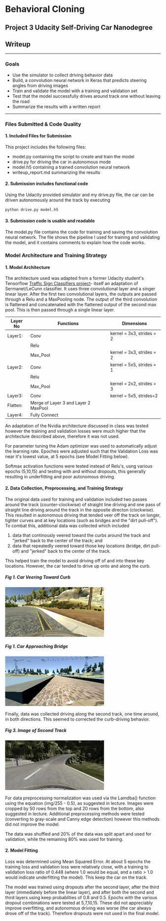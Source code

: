 # **Behavioral Cloning**
## **Project 3 Udacity Self-Driving Car Nanodegree** 

## Writeup
---

### Goals 
* Use the simulator to collect driving behavior data
* Build, a convolution neural network in Keras that predicts steering angles from driving images
* Train and validate the model with a training and validation set
* Test that the model successfully drives around track one without leaving the road
* Summarize the results with a written report

---
### Files Submitted & Code Quality

#### 1. Included Files for Submission

This project includes the following files:
* model.py containing the script to create and train the model
* drive.py for driving the car in autonomous mode
* model.h5 containing a trained convolution neural network 
* writeup_report.md summarizing the results

#### 2. Submission includes functional code
Using the Udacity provided simulator and my drive.py file, the car can be driven autonomously around the track by executing 
```sh
python drive.py model.h5
```

#### 3. Submission code is usable and readable

The model.py file contains the code for training and saving the convolution neural network. The file shows the pipeline I used for training and validating the model, and it contains comments to explain how the code works.

### Model Architecture and Training Strategy

#### 1. Model Architecture 

The architecture used was adapted from a former Udacity student's Tensorflow [Traffic Sign Classifiers project](https://github.com/jeremy-shannon/CarND-Traffic-Sign-Classifier-Project/blob/master/Traffic_Sign_Classifier.ipynb)- itself an adaptation of Sermanet/LeCunn classifier. It uses three convolutional layer and a singer linear layer. After the first two convolutional layers, the outputs are passed through a Relu and a MaxPooling node. The output of the third convolution is flattened and concatenated with the flattened output of the second max pool. This is then passed through a single linear layer. 



| Layer No  | Functions     |Dimensions                                   |
|-----------|---------------|---------------------------------------------|
|Layer1:    |Conv           |kernel = 3x3, strides = 2 |
|           |Relu      |                                             |
|           |Max_Pool       |kernel = 3x3, strides = 2                  |
|Layer2:    |Conv           |kernel = 5x5, strides = 1 |
|           |Relu        |                                             |  
|           |Max_Pool       |kernel = 2x2, strides = 3 |
|Layer3:  |Conv           |kernel = 5x5, strides=2   |
|Flatten:    |Merge of Layer 3 and Layer 2 MaxPool |                    |    
|Layer4:    |Fully Connect  |

An adaptation of the Nvidia architecture discussed in class was tested however the training and validation losses were much higher that the architecture described above, therefore it was not used. 

For parameter tuning the Adam optimizer was used to automatically adjust the learning rate. Epoches were adjusted such that the Validation Loss was near it's lowest value, at 5 epochs (see Model Fitting below). 

Softmax activation functions were tested instead of Relu's, usng various epochs (5,10,15) and testing with and without dropouts, this generally resulting in underfitting and poor autonomous driving. 

#### 2. Data Collection, Preprocessing, and Training Strategy

The original data used for training and validation included two passes around the track (counter-clockwise) of straight line driving and one pass of straight line driving around the track in the opposite directon (clockwise). This resulted in autonomous driving that tended veer off the track on longer, tighter curves and at key locations (such as bridges and the "dirt pull-off"). To combat this, additional data was collected which included

  1) data that continously veered toward the curbs around the track and "jerked" back to the center of the track; and  
  2) data that repeatedly veered toward those key locations (bridge, dirt pull-off) and "jerked" back to the center of the track. 
  
This helped train the model to avoid driving off of and into these key locations. However, the car tended to drive up onto and along the curb. 

##### Fig 1. Car Veering Toward Curb
![jpg](images/curb.jpg)

##### Fig 1. Car Approaching Bridge
![jpg](images/bridge.jpg)


Finally, data was collected driving along the second track, one time around, in both directions. This seemed to corrected the curb-driving behavior. 

##### Fig 3. Image of Second Track
![jpg](images/track2.jpg)

For data preprocessing normalization was used via the Lamdba() function using the equation (img/255 - 0.5), as suggested in lecture. Images were cropped by 50 rows from the top and 20 rows from the bottom, also suggested in lecture. Additional preprocessing methods were tested (converting to gray-scale and Canny edge detection) however this methods did not improve the model. 

The data was shuffled and 20% of the data was split apart and used for validation, while the remaining 80% was used for training.

#### 2. Model Fitting

Loss was determined using Mean Squared Error. At about 5 epochs the training loss and validation loss were relatively close, with a training to validation loss ratio of 0.448 (where 1.0 would be equal, and a ratio > 1.0 would indicate underfitting the model). This keep the car on the track. 

The model was trained using dropouts after the second layer, after the third layer (immediately before the linear layer), and after both the second and third layers using keep probablities of 0.8 and 0.5. Epochs with the various dropout combinations were tested at 5,7,10,15. These did not appreciably improve overfitting, and autonomous driving was worse (the car always drove off of the track). Therefore dropouts were not used in the final model. 
